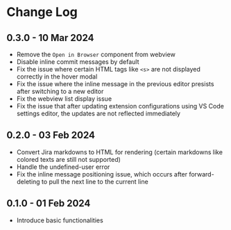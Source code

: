 # Change Log

## 0.3.0 - 10 Mar 2024

- Remove the `Open in Browser` component from webview
- Disable inline commit messages by default
- Fix the issue where certain HTML tags like `<s>` are not displayed correctly in the hover modal
- Fix the issue where the inline message in the previous editor presists after switching to a new editor
- Fix the webview list display issue
- Fix the issue that after updating extension configurations using VS Code settings editor, the updates are not reflected immediately

## 0.2.0 - 03 Feb 2024

- Convert Jira markdowns to HTML for rendering (certain markdowns like colored texts are still not supported)
- Handle the undefined-user error
- Fix the inline message positioning issue, which occurs after forward-deleting to pull the next line to the current line

## 0.1.0 - 01 Feb 2024

- Introduce basic functionalities
